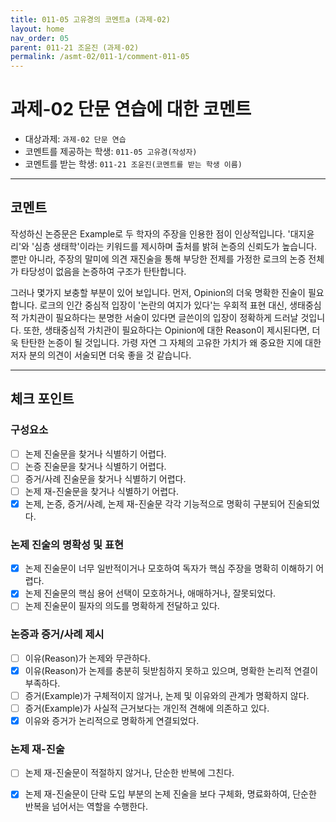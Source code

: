 ```yaml
---
title: 011-05 고유경의 코멘트a (과제-02) 
layout: home
nav_order: 05
parent: 011-21 조윤진 (과제-02)
permalink: /asmt-02/011-1/comment-011-05
---
```


# 과제-02 단문 연습에 대한 코멘트

- 대상과제: `과제-02 단문 연습`
- 코멘트를 제공하는 학생: `011-05 고유경(작성자)` 
- 코멘트를 받는 학생: `011-21 조윤진(코멘트를 받는 학생 이름)` 

---

## 코멘트

작성하신 논증문은 Example로 두 학자의 주장을 인용한 점이 인상적입니다. '대지윤리'와 '심층 생태학'이라는 키워드를 제시하며 출처를 밝혀 논증의 신뢰도가 높습니다. 뿐만 아니라, 주장의 말미에 의견 재진술을 통해 부당한 전제를 가정한 로크의 논증 전체가 타당성이 없음을 논증하여 구조가 탄탄합니다.

그러나 몇가지 보충할 부분이 있어 보입니다. 먼저, Opinion의 더욱 명확한 진술이 필요합니다. 로크의 인간 중심적 입장이 '논란의 여지가 있다'는 우회적 표현 대신, 생태중심적 가치관이 필요하다는 분명한 서술이 있다면 글쓴이의 입장이 정확하게 드러날 것입니다. 또한, 생태중심적 가치관이 필요하다는 Opinion에 대한 Reason이 제시된다면, 더욱 탄탄한 논증이 될 것입니다. 가령 자연 그 자체의 고유한 가치가 왜 중요한 지에 대한 저자 분의 의견이 서술되면 더욱 좋을 것 같습니다. 


---

## 체크 포인트

### **구성요소**
- [ ] 논제 진술문을 찾거나 식별하기 어렵다.
- [ ] 논증 진술문을 찾거나 식별하기 어렵다.
- [ ] 증거/사례 진술문을 찾거나 식별하기 어렵다.
- [ ] 논제 재-진술문을 찾거나 식별하기 어렵다.
- [x] 논제, 논증, 증거/사례, 논제 재-진술문 각각 기능적으로 명확히 구분되어 진술되었다.

### **논제 진술의 명확성 및 표현**  
- [x] 논제 진술문이 너무 일반적이거나 모호하여 독자가 핵심 주장을 명확히 이해하기 어렵다.  
- [x] 논제 진술문의 핵심 용어 선택이 모호하거나, 애매하거나, 잘못되었다.  
- [ ] 논제 진술문이 필자의 의도를 명확하게 전달하고 있다.  

### **논증과 증거/사례 제시**  
- [ ] 이유(Reason)가 논제와 무관하다.
- [x] 이유(Reason)가 논제를 충분히 뒷받침하지 못하고 있으며, 명확한 논리적 연결이 부족하다.  
- [ ] 증거(Example)가 구체적이지 않거나, 논제 및 이유와의 관계가 명확하지 않다. 
- [ ] 증거(Example)가 사실적 근거보다는 개인적 견해에 의존하고 있다.  
- [x] 이유와 증거가 논리적으로 명확하게 연결되었다.  

### **논제 재-진술**  
- [ ] 논제 재-진술문이 적절하지 않거나, 단순한 반복에 그친다.   
- [x] 논제 재-진술문이 단락 도입 부분의 논제 진술을 보다 구체화, 명료화하여, 단순한 반복을 넘어서는 역할을 수행한다.  

